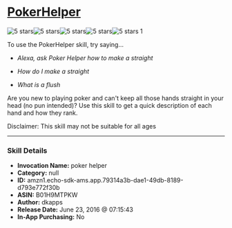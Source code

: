 # [PokerHelper](http://alexa.amazon.com/#skills/amzn1.echo-sdk-ams.app.79314a3b-dae1-49db-8189-d793e772f30b)
![5 stars](../../images/ic_star_black_18dp_1x.png)![5 stars](../../images/ic_star_black_18dp_1x.png)![5 stars](../../images/ic_star_black_18dp_1x.png)![5 stars](../../images/ic_star_black_18dp_1x.png)![5 stars](../../images/ic_star_black_18dp_1x.png) 1

To use the PokerHelper skill, try saying...

* *Alexa, ask Poker Helper how to make a straight*

* *How do I make a straight*

* *What is a flush*

Are you new to playing poker and can't keep all those hands straight in your head (no pun intended)? Use this skill to get a quick description of each hand and how they rank.

Disclaimer: This skill may not be suitable for all ages

***

### Skill Details

* **Invocation Name:** poker helper
* **Category:** null
* **ID:** amzn1.echo-sdk-ams.app.79314a3b-dae1-49db-8189-d793e772f30b
* **ASIN:** B01H9MTPKW
* **Author:** dkapps
* **Release Date:** June 23, 2016 @ 07:15:43
* **In-App Purchasing:** No
